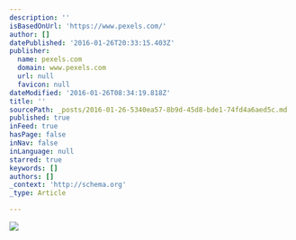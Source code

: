 ```yaml
---
description: ''
isBasedOnUrl: 'https://www.pexels.com/'
author: []
datePublished: '2016-01-26T20:33:15.403Z'
publisher:
  name: pexels.com
  domain: www.pexels.com
  url: null
  favicon: null
dateModified: '2016-01-26T08:34:19.818Z'
title: ''
sourcePath: _posts/2016-01-26-5340ea57-8b9d-45d8-bde1-74fd4a6aed5c.md
published: true
inFeed: true
hasPage: false
inNav: false
inLanguage: null
starred: true
keywords: []
authors: []
_context: 'http://schema.org'
_type: Article

---
```

![](https://static.pexels.com/photos/28847/pexels-photo-medium.jpg)